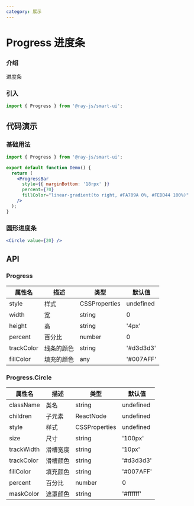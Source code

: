 ```yaml
---
category: 展示
---
```


# Progress 进度条

### 介绍

进度条

### 引入

```jsx
import { Progress } from '@ray-js/smart-ui';
```

## 代码演示

### 基础用法

```jsx
import { Progress } from '@ray-js/smart-ui';

export default function Demo() {
  return (
    <ProgressBar
      style={{ marginBottom: '18rpx' }}
      percent={70}
      fillColor="linear-gradient(to right, #FA709A 0%, #FEDD44 100%)"
    />
  );
}
```

### 圆形进度条

```jsx
<Circle value={20} />
```

## API

### Progress

<!-- prettier-ignore -->
|属性名|描述|类型|默认值|
|---|---|---|---|
style|样式|CSSProperties|undefined|
width|宽|string|0|
height|高|string|'4px'|
percent|百分比|number|0|
trackColor|线条的颜色|string|'#d3d3d3'|
fillColor|填充的颜色|any|'#007AFF'|

### Progress.Circle

<!-- prettier-ignore -->
|属性名|描述|类型|默认值|
|---|---|---|---|
className|类名|string|undefined|
children|子元素|ReactNode|undefined|
style|样式|CSSProperties|undefined|
size|尺寸|string|'100px'|
trackWidth|滑槽宽度|string|'10px'|
trackColor|滑槽颜色|string|'#d3d3d3'|
fillColor|填充颜色|string|'#007AFF'|
percent|百分比|number|0|
maskColor|遮罩颜色|string|'#ffffff'|
